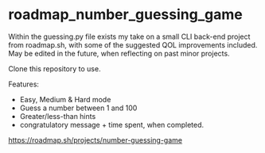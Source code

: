 # roadmap_number_guessing_game

Within the guessing.py file exists my take on a small CLI back-end project from roadmap.sh, with some of the suggested QOL improvements included.
May be edited in the future, when reflecting on past minor projects.

Clone this repository to use.

Features:
- Easy, Medium & Hard mode
- Guess a number between 1 and 100
- Greater/less-than hints
- congratulatory message + time spent, when completed.


https://roadmap.sh/projects/number-guessing-game
